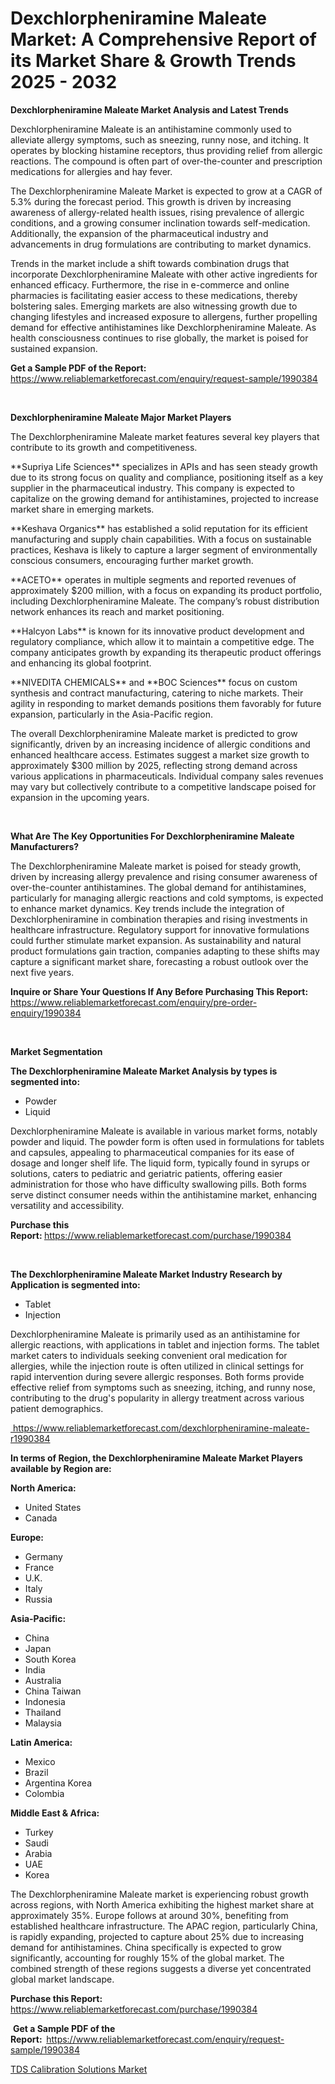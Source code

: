<p><h1>Dexchlorpheniramine Maleate Market: A Comprehensive Report of its Market Share & Growth Trends 2025 - 2032</h1></p><p><strong>Dexchlorpheniramine Maleate Market Analysis and Latest Trends</strong></p>
<p><p>Dexchlorpheniramine Maleate is an antihistamine commonly used to alleviate allergy symptoms, such as sneezing, runny nose, and itching. It operates by blocking histamine receptors, thus providing relief from allergic reactions. The compound is often part of over-the-counter and prescription medications for allergies and hay fever.</p><p>The Dexchlorpheniramine Maleate Market is expected to grow at a CAGR of 5.3% during the forecast period. This growth is driven by increasing awareness of allergy-related health issues, rising prevalence of allergic conditions, and a growing consumer inclination towards self-medication. Additionally, the expansion of the pharmaceutical industry and advancements in drug formulations are contributing to market dynamics. </p><p>Trends in the market include a shift towards combination drugs that incorporate Dexchlorpheniramine Maleate with other active ingredients for enhanced efficacy. Furthermore, the rise in e-commerce and online pharmacies is facilitating easier access to these medications, thereby bolstering sales. Emerging markets are also witnessing growth due to changing lifestyles and increased exposure to allergens, further propelling demand for effective antihistamines like Dexchlorpheniramine Maleate. As health consciousness continues to rise globally, the market is poised for sustained expansion.</p></p>
<p><strong>Get a Sample PDF of the Report:&nbsp;</strong> <a href="https://www.reliablemarketforecast.com/enquiry/request-sample/1990384?utm_campaign=2736&utm_medium=2&utm_source=Github&utm_content=ia&utm_term=01042025&utm_id=dexchlorpheniramine-maleate">https://www.reliablemarketforecast.com/enquiry/request-sample/1990384</a></p>
<p>&nbsp;</p>
<p><strong>Dexchlorpheniramine Maleate Major Market Players</strong></p>
<p><p>The Dexchlorpheniramine Maleate market features several key players that contribute to its growth and competitiveness. </p><p>**Supriya Life Sciences** specializes in APIs and has seen steady growth due to its strong focus on quality and compliance, positioning itself as a key supplier in the pharmaceutical industry. This company is expected to capitalize on the growing demand for antihistamines, projected to increase market share in emerging markets.</p><p>**Keshava Organics** has established a solid reputation for its efficient manufacturing and supply chain capabilities. With a focus on sustainable practices, Keshava is likely to capture a larger segment of environmentally conscious consumers, encouraging further market growth.</p><p>**ACETO** operates in multiple segments and reported revenues of approximately $200 million, with a focus on expanding its product portfolio, including Dexchlorpheniramine Maleate. The company’s robust distribution network enhances its reach and market positioning.</p><p>**Halcyon Labs** is known for its innovative product development and regulatory compliance, which allow it to maintain a competitive edge. The company anticipates growth by expanding its therapeutic product offerings and enhancing its global footprint.</p><p>**NIVEDITA CHEMICALS** and **BOC Sciences** focus on custom synthesis and contract manufacturing, catering to niche markets. Their agility in responding to market demands positions them favorably for future expansion, particularly in the Asia-Pacific region.</p><p>The overall Dexchlorpheniramine Maleate market is predicted to grow significantly, driven by an increasing incidence of allergic conditions and enhanced healthcare access. Estimates suggest a market size growth to approximately $300 million by 2025, reflecting strong demand across various applications in pharmaceuticals. Individual company sales revenues may vary but collectively contribute to a competitive landscape poised for expansion in the upcoming years.</p></p>
<p>&nbsp;</p>
<p><strong>What Are The Key Opportunities For Dexchlorpheniramine Maleate Manufacturers?</strong></p>
<p><p>The Dexchlorpheniramine Maleate market is poised for steady growth, driven by increasing allergy prevalence and rising consumer awareness of over-the-counter antihistamines. The global demand for antihistamines, particularly for managing allergic reactions and cold symptoms, is expected to enhance market dynamics. Key trends include the integration of Dexchlorpheniramine in combination therapies and rising investments in healthcare infrastructure. Regulatory support for innovative formulations could further stimulate market expansion. As sustainability and natural product formulations gain traction, companies adapting to these shifts may capture a significant market share, forecasting a robust outlook over the next five years.</p></p>
<p><strong>Inquire or Share Your Questions If Any Before Purchasing This Report:</strong> <a href="https://www.reliablemarketforecast.com/enquiry/pre-order-enquiry/1990384?utm_campaign=2736&utm_medium=2&utm_source=Github&utm_content=ia&utm_term=01042025&utm_id=dexchlorpheniramine-maleate">https://www.reliablemarketforecast.com/enquiry/pre-order-enquiry/1990384</a></p>
<p>&nbsp;</p>
<p><strong>Market Segmentation</strong></p>
<p><strong>The Dexchlorpheniramine Maleate Market Analysis by types is segmented into:</strong></p>
<p><ul><li>Powder</li><li>Liquid</li></ul></p>
<p><p>Dexchlorpheniramine Maleate is available in various market forms, notably powder and liquid. The powder form is often used in formulations for tablets and capsules, appealing to pharmaceutical companies for its ease of dosage and longer shelf life. The liquid form, typically found in syrups or solutions, caters to pediatric and geriatric patients, offering easier administration for those who have difficulty swallowing pills. Both forms serve distinct consumer needs within the antihistamine market, enhancing versatility and accessibility.</p></p>
<p><strong>Purchase this Report:&nbsp;</strong><a href="https://www.reliablemarketforecast.com/purchase/1990384?utm_campaign=2736&utm_medium=2&utm_source=Github&utm_content=ia&utm_term=01042025&utm_id=dexchlorpheniramine-maleate">https://www.reliablemarketforecast.com/purchase/1990384</a></p>
<p>&nbsp;</p>
<p><strong>The Dexchlorpheniramine Maleate Market Industry Research by Application is segmented into:</strong></p>
<p><ul><li>Tablet</li><li>Injection</li></ul></p>
<p><p>Dexchlorpheniramine Maleate is primarily used as an antihistamine for allergic reactions, with applications in tablet and injection forms. The tablet market caters to individuals seeking convenient oral medication for allergies, while the injection route is often utilized in clinical settings for rapid intervention during severe allergic responses. Both forms provide effective relief from symptoms such as sneezing, itching, and runny nose, contributing to the drug's popularity in allergy treatment across various patient demographics.</p></p>
<p><a href="https://www.reliablemarketforecast.com/dexchlorpheniramine-maleate-r1990384?utm_campaign=2736&utm_medium=2&utm_source=Github&utm_content=ia&utm_term=01042025&utm_id=dexchlorpheniramine-maleate">&nbsp;https://www.reliablemarketforecast.com/dexchlorpheniramine-maleate-r1990384</a></p>
<p><strong>In terms of Region, the Dexchlorpheniramine Maleate Market Players available by Region are:</strong></p>
<p>
    <p> <strong> North America: </strong>
        <ul>
            <li>United States</li>
            <li>Canada</li>
        </ul>
        </p> 
    <p> <strong> Europe: </strong>
        <ul>
            <li>Germany</li>
            <li>France</li>
            <li>U.K.</li>
            <li>Italy</li>
            <li>Russia</li>
        </ul>
        </p> 
    <p> <strong> Asia-Pacific: </strong>
        <ul>
            <li>China</li>
            <li>Japan</li>
            <li>South Korea</li>
            <li>India</li>
            <li>Australia</li>
            <li>China Taiwan</li>
            <li>Indonesia</li>
            <li>Thailand</li>
            <li>Malaysia</li>
        </ul>
        </p> 
    <p> <strong> Latin America: </strong>
        <ul>
            <li>Mexico</li>
            <li>Brazil</li>
            <li>Argentina Korea</li>
            <li>Colombia</li>
        </ul>
        </p> 
    <p> <strong> Middle East & Africa: </strong>
        <ul>
            <li>Turkey</li>
            <li>Saudi</li>
            <li>Arabia</li>
            <li>UAE</li>
            <li>Korea</li>
        </ul>
    </p>
    </p>
<p><p>The Dexchlorpheniramine Maleate market is experiencing robust growth across regions, with North America exhibiting the highest market share at approximately 35%. Europe follows at around 30%, benefiting from established healthcare infrastructure. The APAC region, particularly China, is rapidly expanding, projected to capture about 25% due to increasing demand for antihistamines. China specifically is expected to grow significantly, accounting for roughly 15% of the global market. The combined strength of these regions suggests a diverse yet concentrated global market landscape.</p></p>
<p><strong>Purchase this Report: </strong><a href="https://www.reliablemarketforecast.com/purchase/1990384?utm_campaign=2736&utm_medium=2&utm_source=Github&utm_content=ia&utm_term=01042025&utm_id=dexchlorpheniramine-maleate">https://www.reliablemarketforecast.com/purchase/1990384</a></p>
<p>&nbsp;<strong>Get a Sample PDF of the Report:&nbsp;&nbsp;</strong><a href="https://www.reliablemarketforecast.com/enquiry/request-sample/1990384?utm_campaign=2736&utm_medium=2&utm_source=Github&utm_content=ia&utm_term=01042025&utm_id=dexchlorpheniramine-maleate">https://www.reliablemarketforecast.com/enquiry/request-sample/1990384</a></p>
<p><strong></strong></p>
<p><p><a href="https://github.com/raeezkenedz/Market-Research-Report-List-1/blob/main/tds-calibration-solutions-market.md?utm_campaign=2736&utm_medium=2&utm_source=Github&utm_content=ia&utm_term=01042025&utm_id=dexchlorpheniramine-maleate">TDS Calibration Solutions Market</a></p></p>
